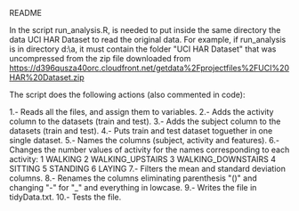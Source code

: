 README

In the script run_analysis.R, is needed to put inside the same directory the data UCI HAR Dataset to read the original data.
For example, if run_analysis is in directory d:\a, it must contain the folder "UCI HAR Dataset" that was uncompressed from the zip file downloaded from https://d396qusza40orc.cloudfront.net/getdata%2Fprojectfiles%2FUCI%20HAR%20Dataset.zip 

The script does the following actions (also commented in code):

1.- Reads all the files, and assign them to variables.
2.- Adds the activity column to the datasets (train and test).
3.- Adds the subject column to the datasets (train and test).
4.- Puts train and test dataset toguether in one single dataset.
5.- Names the columns (subject, activity and features).
6.- Changes the number values of activity for the names corresponding to each activity:
	1 WALKING
	2 WALKING_UPSTAIRS
	3 WALKING_DOWNSTAIRS
	4 SITTING
	5 STANDING
	6 LAYING
7.- Filters the mean and standard deviation columns.
8.- Renames the columns eliminating parenthesis "()" and changing "-" for "_" and everything in lowcase.
9.- Writes the file in tidyData.txt.
10.- Tests the file.


